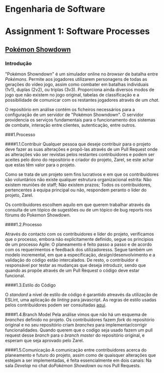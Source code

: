 # **Engenharia de Software**
# Assignment 1: Software Processes

## [Pokémon Showdown](https://www.pokemonshowdown.com)

### Introdução

"Pokémon Showndown" é um simulador online no *browser* de batalha entre *Pokémons*.
Permite aos jogadores utilizarem personagens de todas as gerações do vídeo jogo, assim como combater em batalhas individuais (1v1), duplas (2v2), ou triplas (3v3).
Proporciona ainda diversos modos de jogo que não existem no jogo original, tabelas de classificação e a possibilidade de comunicar com os restantes jogadores através de um *chat*.

O repositório em análise contém os ficheiros necessários para a configuração de um servidor de "Pokémon Showndown". O servidor providencia os serviços fundamentais para o funcionamento dos sistemas de combate, interação entre clientes, autenticação, entre outros.

###1.Processo

####1.1.Contribuir
Qualquer pessoa que deseje contribuir para o projeto deve fazer as suas alterações e propô-las através de um Pull Request onde as alterações vão ser revistas pelos restantes contribuidores e podem ser aceites pelo dono do repositório e criador do projeto, Zarel, se este achar que estas têm valor para o projeto.

Como se trata de um projeto sem fins lucrativos e em que os contribuidores são voluntários não existe qualquer estrutura organizacional estrita: Não existem reuniões de staff; Não existem prazos; Todos os contribuidores, pertencentes à equipa principal ou não, respondem peranto o líder do projeto, Zarel.

Os contribuidores escolhem aquilo em que querem trabalhar através da consulta de um tópico de sugestões ou de um tópico de bug reports nos fórums do Pokemon Showdown.

####1.2.Processo

Através do contacto com os contribuidores e líder do projeto, verificamos que o processo, embora não explicitamente definido, segue os principios de um processo Agile: O planeamento é feito passo a passo e de acordo com os requerimentos e feedback dos utilizadoresss.
Segue também um modelo incremental, em que a especificação, *design*/desenvolvimento e a validação do código estão intercalados. De resto, o contribuidor é responsável por testar as mudanças que deseja introduzir, sendo que quando as propõe através de um Pull Request o código deve estar funcional.

####1.3.Estilo do Código

O *standard* a nível de estilo de código é garantido atreavés da utilização de ESLint, uma aplicação de *linting* para javascript. As regras de estilo usadas pelos contribuidores podem ser consultadas [aqui](https://github.com/Zarel/Pokemon-Showndown/blob/master/.eslintrc).

####1.4.Branch Model
Pela análise vimos que não há um esquema de *branches* definido no projeto. Os contribuidores fazem *fork* do repositório original e no seu repositório criam *branches* para implementar/corrigir funcionalidades. Quando querem que o codigo seja usado fazem um pull request desse *branch* para o *branch master* do repositório original, e esperam que seja aprovado pelo Zarel.

####1.5.Comunicação
A comunicação entre contribuidores acerca do planeamento e futuro do projeto, assim como de quaisquer alterações que estejam a ser implementadas, é feita essencialmente em dois canais: Na sala *Develop* no chat do*Pokémon Showdown* ou nos Pull Requests.
